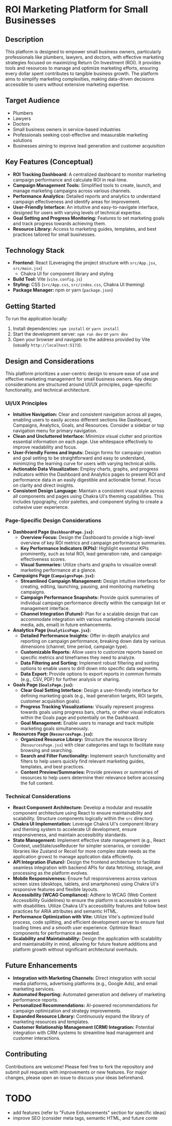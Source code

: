 # ROI Marketing Platform for Small Businesses

## Description

This platform is designed to empower small business owners, particularly professionals like plumbers, lawyers, and doctors, with effective marketing strategies focused on maximizing Return On Investment (ROI). It provides tools and resources to manage and optimize marketing efforts, ensuring every dollar spent contributes to tangible business growth. The platform aims to simplify marketing complexities, making data-driven decisions accessible to users without extensive marketing expertise.

## Target Audience

- Plumbers
- Lawyers
- Doctors
- Small business owners in service-based industries
- Professionals seeking cost-effective and measurable marketing solutions
- Businesses aiming to improve lead generation and customer acquisition

## Key Features (Conceptual)

- **ROI Tracking Dashboard:** A centralized dashboard to monitor marketing campaign performance and calculate ROI in real-time.
- **Campaign Management Tools:** Simplified tools to create, launch, and manage marketing campaigns across various channels.
- **Performance Analytics:** Detailed reports and analytics to understand campaign effectiveness and identify areas for improvement.
- **User-Friendly Interface:** An intuitive and easy-to-navigate interface, designed for users with varying levels of technical expertise.
- **Goal Setting and Progress Monitoring:** Features to set marketing goals and track progress towards achieving them.
- **Resource Library:** Access to marketing guides, templates, and best practices tailored for small businesses.

## Technology Stack

- **Frontend:** React (Leveraging the project structure with `src/App.jsx`, `src/main.jsx`)
  - Chakra UI for component library and styling
- **Build Tool:** Vite (`vite.config.js`)
- **Styling:** CSS (`src/App.css`, `src/index.css`, Chakra UI theming)
- **Package Manager:** npm or yarn (`package.json`)

## Getting Started

To run the application locally:

1.  Install dependencies: `npm install` or `yarn install`
2.  Start the development server: `npm run dev` or `yarn dev`
3.  Open your browser and navigate to the address provided by Vite (usually `http://localhost:5173`).

## Design and Considerations

This platform prioritizes a user-centric design to ensure ease of use and effective marketing management for small business owners. Key design considerations are structured around UI/UX principles, page-specific functionality, and technical architecture.

### UI/UX Principles

- **Intuitive Navigation:** Clear and consistent navigation across all pages, enabling users to easily access different sections like Dashboard, Campaigns, Analytics, Goals, and Resources. Consider a sidebar or top navigation menu for primary navigation.
- **Clean and Uncluttered Interface:** Minimize visual clutter and prioritize essential information on each page. Use whitespace effectively to improve readability and focus.
- **User-Friendly Forms and Inputs:** Design forms for campaign creation and goal setting to be straightforward and easy to understand, minimizing the learning curve for users with varying technical skills.
- **Actionable Data Visualization:** Employ charts, graphs, and progress indicators within the Dashboard and Analytics pages to present ROI and performance data in an easily digestible and actionable format. Focus on clarity and direct insights.
- **Consistent Design Language:** Maintain a consistent visual style across all components and pages using Chakra UI's theming capabilities. This includes typography, color palettes, and component styling to create a cohesive user experience.

### Page-Specific Design Considerations

- **Dashboard Page (`DashboardPage.jsx`):**
  - **Overview Focus:** Design the Dashboard to provide a high-level overview of key ROI metrics and campaign performance summaries.
  - **Key Performance Indicators (KPIs):** Highlight essential KPIs prominently, such as total ROI, lead generation rate, and campaign effectiveness scores.
  - **Visual Summaries:** Utilize charts and graphs to visualize overall marketing performance at a glance.
- **Campaigns Page (`CampaignsPage.jsx`):**
  - **Streamlined Campaign Management:** Design intuitive interfaces for creating, editing, launching, pausing, and monitoring marketing campaigns.
  - **Campaign Performance Snapshots:** Provide quick summaries of individual campaign performance directly within the campaign list or management interface.
  - **Channel Integration (Future):** Plan for a scalable design that can accommodate integration with various marketing channels (social media, ads, email) in future enhancements.
- **Analytics Page (`AnalyticsPage.jsx`):**
  - **Detailed Performance Insights:** Offer in-depth analytics and reporting on campaign performance, breaking down data by various dimensions (channel, time period, campaign type).
  - **Customizable Reports:** Allow users to customize reports based on specific metrics and timeframes they need to analyze.
  - **Data Filtering and Sorting:** Implement robust filtering and sorting options to enable users to drill down into specific data segments.
  - **Data Export:** Provide options to export reports in common formats (e.g., CSV, PDF) for further analysis or sharing.
- **Goals Page (`GoalsPage.jsx`):**
  - **Clear Goal Setting Interface:** Design a user-friendly interface for defining marketing goals (e.g., lead generation targets, ROI targets, customer acquisition goals).
  - **Progress Tracking Visualizations:** Visually represent progress towards goals using progress bars, charts, or other visual indicators within the Goals page and potentially on the Dashboard.
  - **Goal Management:** Enable users to manage and track multiple marketing goals simultaneously.
- **Resources Page (`ResourcesPage.jsx`):**
  - **Organized Resource Library:** Structure the resource library (`ResourcesPage.jsx`) with clear categories and tags to facilitate easy browsing and searching.
  - **Search and Filter Functionality:** Implement search functionality and filters to help users quickly find relevant marketing guides, templates, and best practices.
  - **Content Preview/Summaries:** Provide previews or summaries of resources to help users determine their relevance before accessing the full content.

### Technical Considerations

- **React Component Architecture:** Develop a modular and reusable component architecture using React to ensure maintainability and scalability. Structure components logically within the `src` directory.
- **Chakra UI Implementation:** Leverage Chakra UI's component library and theming system to accelerate UI development, ensure responsiveness, and maintain accessibility standards.
- **State Management:** Implement effective state management (e.g., React Context, useState/useReducer for simpler scenarios, or consider libraries like Zustand or Recoil for more complex state needs as the application grows) to manage application data efficiently.
- **API Integration (Future):** Design the frontend architecture to facilitate seamless integration with backend APIs for data fetching, storage, and processing as the platform evolves.
- **Mobile Responsiveness:** Ensure full responsiveness across various screen sizes (desktops, tablets, and smartphones) using Chakra UI's responsive features and flexible layouts.
- **Accessibility (WCAG Compliance):** Adhere to WCAG (Web Content Accessibility Guidelines) to ensure the platform is accessible to users with disabilities. Utilize Chakra UI's accessibility features and follow best practices for ARIA attributes and semantic HTML.
- **Performance Optimization with Vite:** Utilize Vite's optimized build process, code splitting, and efficient development server to ensure fast loading times and a smooth user experience. Optimize React components for performance as needed.
- **Scalability and Maintainability:** Design the application with scalability and maintainability in mind, allowing for future feature additions and platform growth without significant architectural overhauls.

## Future Enhancements

- **Integration with Marketing Channels:** Direct integration with social media platforms, advertising platforms (e.g., Google Ads), and email marketing services.
- **Automated Reporting:** Automated generation and delivery of marketing performance reports.
- **Personalized Recommendations:** AI-powered recommendations for campaign optimization and strategy improvements.
- **Expanded Resource Library:** Continuously expand the library of marketing resources and templates.
- **Customer Relationship Management (CRM) Integration:** Potential integration with CRM systems to streamline lead management and customer interactions.

## Contributing

Contributions are welcome! Please feel free to fork the repository and submit pull requests with improvements or new features. For major changes, please open an issue to discuss your ideas beforehand.

# TODO

- add features (refer to "Future Enhancements" section for specific ideas)
- improve SEO (consider meta tags, semantic HTML, and future conte
